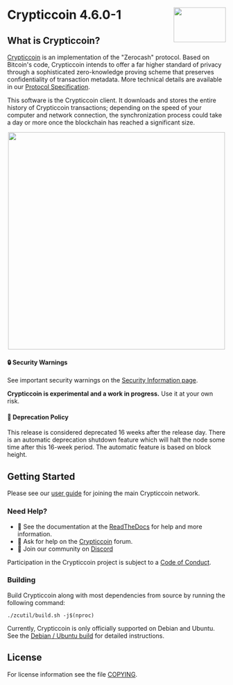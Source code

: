 Crypticcoin 4.6.0-1
<img align="right" width="120" height="80" src="doc/imgs/logo.png">
===========

What is Crypticcoin?
--------------

[Crypticcoin](https://z.cash/) is an implementation of the "Zerocash" protocol.
Based on Bitcoin's code, Crypticcoin intends to offer a far higher standard of privacy
through a sophisticated zero-knowledge proving scheme that preserves
confidentiality of transaction metadata. More technical details are available
in our [Protocol Specification](https://zips.z.cash/protocol/protocol.pdf).

This software is the Crypticcoin client. It downloads and stores the entire history
of Crypticcoin transactions; depending on the speed of your computer and network
connection, the synchronization process could take a day or more once the
blockchain has reached a significant size.

<p align="center">
  <img src="doc/imgs/crypticcoind_screen.gif" height="500">
</p>

#### :lock: Security Warnings

See important security warnings on the
[Security Information page](https://z.cash/support/security/).

**Crypticcoin is experimental and a work in progress.** Use it at your own risk.

####  :ledger: Deprecation Policy

This release is considered deprecated 16 weeks after the release day. There
is an automatic deprecation shutdown feature which will halt the node some
time after this 16-week period. The automatic feature is based on block
height.

## Getting Started

Please see our [user guide](https://crypticcoin.readthedocs.io/en/latest/rtd_pages/rtd_docs/user_guide.html) for joining the main Crypticcoin network.

### Need Help?

* :blue_book: See the documentation at the [ReadTheDocs](https://crypticcoin.readthedocs.io)
  for help and more information.
* :incoming_envelope: Ask for help on the [Crypticcoin](https://forum.z.cash/) forum.
* :speech_balloon: Join our community on [Discord](https://discordapp.com/invite/PhJY6Pm)

Participation in the Crypticcoin project is subject to a
[Code of Conduct](code_of_conduct.md).

### Building

Build Crypticcoin along with most dependencies from source by running the following command:

```
./zcutil/build.sh -j$(nproc)
```

Currently, Crypticcoin is only officially supported on Debian and Ubuntu. See the
[Debian / Ubuntu build](https://crypticcoin.readthedocs.io/en/latest/rtd_pages/Debian-Ubuntu-build.html)
for detailed instructions.

License
-------

For license information see the file [COPYING](COPYING).
